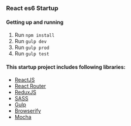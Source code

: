 ### React es6 Startup

#### Getting up and running

1. Run `npm install`
2. Run `gulp dev`
3. Run `gulp prod`
4. Run `gulp test`

#### This startup project includes following libraries:

- [ReactJS](https://github.com/facebook/react)
- [React Router](https://github.com/rackt/react-router)
- [ReduxJS](https://github.com/reactjs/redux)
- [SASS](http://sass-lang.com/)
- [Gulp](http://gulpjs.com/)
- [Browserify](http://browserify.org/)
- [Mocha](https://github.com/mochajs/mocha)
